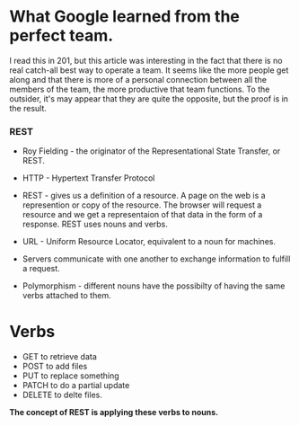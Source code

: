 # What Google learned from the perfect team.

I read this in 201, but this article was interesting in the fact that there is no real catch-all best way to operate a team. It seems like the more people get along and that there is more of a personal connection between all the members of the team, the more productive that team functions. To the outsider, it's may appear that they are quite the opposite, but the proof is in the result.

### REST

* Roy Fielding - the originator of the Representational State Transfer, or REST.

* HTTP - Hypertext Transfer Protocol

* REST - gives us a definition of a resource. A page on the web is a represention or copy of the resource. The browser will request a resource and we get a representaion of that data in the form of a response. REST uses nouns and verbs.

* URL - Uniform Resource Locator, equivalent to a noun for machines.

* Servers communicate with one another to exchange information to fulfill a request.

* Polymorphism - different nouns have the possibilty of having the same verbs attached to them.

# Verbs

- GET to retrieve data
- POST to add files
- PUT to replace something
- PATCH to do a partial update
- DELETE to delte files.

**The concept of REST is applying these verbs to nouns.**
